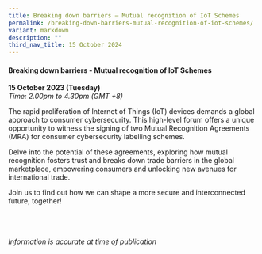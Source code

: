 ```yaml
---
title: Breaking down barriers – Mutual recognition of IoT Schemes
permalink: /breaking-down-barriers-mutual-recognition-of-iot-schemes/
variant: markdown
description: ""
third_nav_title: 15 October 2024
---
```

#### **Breaking down barriers - Mutual recognition of IoT Schemes**

**15 October 2023 (Tuesday)**  
*Time: 2.00pm to 4.30pm (GMT +8)*

The rapid proliferation of Internet of Things (IoT) devices demands a global approach to consumer cybersecurity. This high-level forum offers a unique opportunity to witness the signing of two Mutual Recognition Agreements (MRA) for consumer cybersecurity labelling schemes. 

Delve into the potential of these agreements, exploring how mutual recognition fosters trust and breaks down trade barriers in the global marketplace, empowering consumers and unlocking new avenues for international trade. 

Join us to find out how we can shape a more secure and interconnected future, together!

<br><br><br>
*Information is accurate at time of publication*